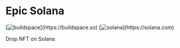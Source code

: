 # Epic Solana

[![buildspace](https://img.shields.io/badge/platform-buildspace-9d8eee.svg?)](https://buildspace.so)
[![solana](https://img.shields.io/badge/network-solana-14f195.svg?)](https://solana.com)

Drop NFT on Solana
